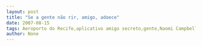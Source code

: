 ```yaml
---
layout: post
title: "Se a gente não rir, amigo, adoece"
date: 2007-08-15
tags: Aeroporto do Recife,aplicativo amigo secreto,gente,Naomi Campbell
author: None
---
```

 